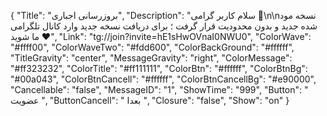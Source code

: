 {
"Title": "بروزرسانی اجباری",
"Description": "سلام کاربر گرامی 🌹\n\nنسخه مود شده جدید و بدون محدودیت قرار گرفت ؛ برای دریافت نسخه جدید وارد کانال تلگرامی ما شوید ❤️",
"Link": "tg://join?invite=hE1sHwOVnaI0NWU0",
"ColorWave": "#ffff00",
"ColorWaveTwo": "#fdd600",
"ColorBackGround": "#ffffff",
"TitleGravity": "center",
"MessageGravity": "right",
"ColorMessage": "#ff323232",
"ColorTitle": "#ff111111",
"ColorBtn": "#ffffff",
"ColorBtnBg": "#00a043",
"ColorBtnCancell": "#ffffff",
"ColorBtnCancellBg": "#e90000",
"Cancellable": "false",
"MessageID": "1",
"ShowTime": "999",
"Button": "  عضویت  ",
"ButtonCancell": " بعدا ",
"Closure": "false",
"Show": "on"
}
